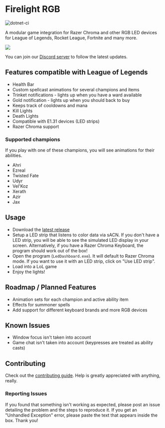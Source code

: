 # Firelight RGB
![dotnet-ci](https://github.com/nicolasdeory/leagueoflegends-led/workflows/dotnet-ci/badge.svg)

A modular game integration for Razer Chroma and other RGB LED devices for League of Legends, Rocket League, Fortnite and many more.

![](repo/video-gif.gif)

You can join our [Discord server](https://discord.gg/KtTRPZt) to follow the latest updates.

## Features compatible with League of Legends
- Health Bar
- Custom spellcast animations for several champions and items
- Trinket notifications - lights up when you have a ward available
- Gold notification - lights up when you should back to buy
- Keeps track of cooldowns and mana
- Kill Lights
- Death Lights
- Compatible with E1.31 devices (LED strips)
- Razer Chroma support

### Supported champions
If you play with one of these champions, you will see animations for their abilities.
- Ahri
- Ezreal
- Twisted Fate
- Udyr
- Vel'Koz
- Xerath
- Azir
- Jax

## Usage
- Download the [latest release](https://github.com/nicolasdeory/leagueoflegends-led/releases)
- Setup a LED strip that listens to color data via sACN. If you don't have a LED strip, you will be able to see the simulated LED display in your screen. Alternatively, if you have a Razer Chroma Keyboard, the program should work out of the box!
- Open the program (`LedDashboard.exe`). It will default to Razer Chroma mode. If you want to use it with an LED strip, click on "Use LED strip".
- Load into a LoL game
- Enjoy the lights!

## Roadmap / Planned Features
- Animation sets for each champion and active ability item
- Effects for summoner spells
- Add support for different keyboard brands and more RGB devices

## Known Issues
- Window focus isn't taken into account
- Game chat isn't taken into account (keypresses are treated as ability casts)

## Contributing
Check out the [contributing guide](CONTRIBUTING.md). Help is greatly appreciated with anything, really.

### Reporting Issues
If you found that something isn't working as expected, please post an issue detailing the problem and the steps to reproduce it. If you get an "Unhandled Exception" error, please paste the text that appears inside the box. Thank you!
